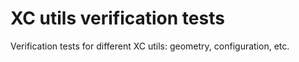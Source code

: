 # XC utils verification tests

Verification tests for different XC utils: geometry, configuration, etc.
